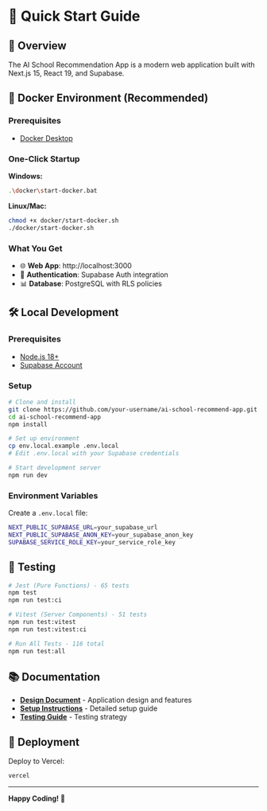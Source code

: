 # 🚀 Quick Start Guide

## 🎯 Overview

The AI School Recommendation App is a modern web application built with Next.js 15, React 19, and Supabase.

## 🐳 Docker Environment (Recommended)

### Prerequisites
- [Docker Desktop](https://www.docker.com/products/docker-desktop/)

### One-Click Startup

**Windows:**
```bash
.\docker\start-docker.bat
```

**Linux/Mac:**
```bash
chmod +x docker/start-docker.sh
./docker/start-docker.sh
```

### What You Get
- 🌐 **Web App**: http://localhost:3000
- 🔐 **Authentication**: Supabase Auth integration
- 📊 **Database**: PostgreSQL with RLS policies

## 🛠️ Local Development

### Prerequisites
- [Node.js 18+](https://nodejs.org/)
- [Supabase Account](https://supabase.com/)

### Setup
```bash
# Clone and install
git clone https://github.com/your-username/ai-school-recommend-app.git
cd ai-school-recommend-app
npm install

# Set up environment
cp env.local.example .env.local
# Edit .env.local with your Supabase credentials

# Start development server
npm run dev
```

### Environment Variables
Create a `.env.local` file:

```bash
NEXT_PUBLIC_SUPABASE_URL=your_supabase_url
NEXT_PUBLIC_SUPABASE_ANON_KEY=your_supabase_anon_key
SUPABASE_SERVICE_ROLE_KEY=your_service_role_key
```

## 🧪 Testing

```bash
# Jest (Pure Functions) - 65 tests
npm test
npm run test:ci

# Vitest (Server Components) - 51 tests  
npm run test:vitest
npm run test:vitest:ci

# Run All Tests - 116 total
npm run test:all
```

## 📚 Documentation

- **[Design Document](docs/design-doc.mdc)** - Application design and features
- **[Setup Instructions](docs/setup-instructions.md)** - Detailed setup guide
- **[Testing Guide](docs/testing-guide.md)** - Testing strategy

## 🚀 Deployment

Deploy to Vercel:
```bash
vercel
```

---

**Happy Coding! 🎉**
